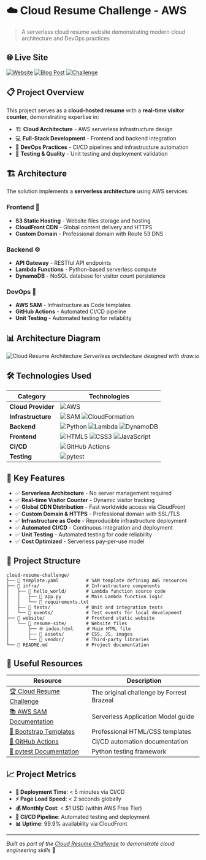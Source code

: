 # ☁️ Cloud Resume Challenge - AWS

> A serverless cloud resume website demonstrating modern cloud architecture and DevOps practices

## 🌐 Live Site

[![Website](https://img.shields.io/badge/Website-cetienne.cloud-37a779?style=for-the-badge&logo=amazonaws)](https://cetienne.cloud)
[![Blog Post](https://img.shields.io/badge/Blog_Post-DevTo-37a779?style=for-the-badge&logo=dev.to)](https://dev.to/etienneci/serverless-cloud-resume-challenge-4ic7)
[![Challenge](https://img.shields.io/badge/Challenge-Cloud_Resume-37a779?style=for-the-badge&logo=cloud)](https://cloudresumechallenge.dev/docs/the-challenge/aws/)

## 📋 Project Overview

This project serves as a **cloud-hosted resume** with a **real-time visitor counter**, demonstrating expertise in:

- 🏗️ **Cloud Architecture** - AWS serverless infrastructure design
- 💻 **Full-Stack Development** - Frontend and backend integration  
- 🚀 **DevOps Practices** - CI/CD pipelines and infrastructure automation
- 🧪 **Testing & Quality** - Unit testing and deployment validation

## 🏗️ Architecture

The solution implements a **serverless architecture** using AWS services:

### Frontend 🎨
- **S3 Static Hosting** - Website files storage and hosting
- **CloudFront CDN** - Global content delivery and HTTPS
- **Custom Domain** - Professional domain with Route 53 DNS

### Backend ⚙️
- **API Gateway** - RESTful API endpoints
- **Lambda Functions** - Python-based serverless compute
- **DynamoDB** - NoSQL database for visitor count persistence

### DevOps 🔄
- **AWS SAM** - Infrastructure as Code templates
- **GitHub Actions** - Automated CI/CD pipeline
- **Unit Testing** - Automated testing for reliability

## 📊 Architecture Diagram

![Cloud Resume Architecture](https://dev-to-uploads.s3.amazonaws.com/uploads/articles/u76smf6r6f8a6fundjm3.jpg)
*Serverless architecture designed with draw.io*

## 🛠️ Technologies Used

| Category | Technologies |
|----------|-------------|
| **Cloud Provider** | ![AWS](https://img.shields.io/badge/AWS-232F3E?style=flat&logo=amazon-aws&logoColor=white) |
| **Infrastructure** | ![SAM](https://img.shields.io/badge/AWS_SAM-FF9900?style=flat&logo=amazon-aws&logoColor=white) ![CloudFormation](https://img.shields.io/badge/CloudFormation-FF4B4B?style=flat&logo=amazon-aws&logoColor=white) |
| **Backend** | ![Python](https://img.shields.io/badge/Python-3776AB?style=flat&logo=python&logoColor=white) ![Lambda](https://img.shields.io/badge/AWS_Lambda-FF9900?style=flat&logo=aws-lambda&logoColor=white) ![DynamoDB](https://img.shields.io/badge/DynamoDB-4053D6?style=flat&logo=amazon-dynamodb&logoColor=white) |
| **Frontend** | ![HTML5](https://img.shields.io/badge/HTML5-E34F26?style=flat&logo=html5&logoColor=white) ![CSS3](https://img.shields.io/badge/CSS3-1572B6?style=flat&logo=css3&logoColor=white) ![JavaScript](https://img.shields.io/badge/JavaScript-F7DF1E?style=flat&logo=javascript&logoColor=black) |
| **CI/CD** | ![GitHub Actions](https://img.shields.io/badge/GitHub_Actions-2088FF?style=flat&logo=github-actions&logoColor=white) |
| **Testing** | ![pytest](https://img.shields.io/badge/pytest-0A9EDC?style=flat&logo=pytest&logoColor=white) |

## 🚀 Key Features

- ✅ **Serverless Architecture** - No server management required
- ✅ **Real-time Visitor Counter** - Dynamic visitor tracking
- ✅ **Global CDN Distribution** - Fast worldwide access via CloudFront
- ✅ **Custom Domain & HTTPS** - Professional domain with SSL/TLS
- ✅ **Infrastructure as Code** - Reproducible infrastructure deployment
- ✅ **Automated CI/CD** - Continuous integration and deployment
- ✅ **Unit Testing** - Automated testing for code reliability
- ✅ **Cost Optimized** - Serverless pay-per-use model

## 📁 Project Structure

```
cloud-resume-challenge/
├── 📄 template.yaml          # SAM template defining AWS resources
├── 📁 infra/                 # Infrastructure components
│   ├── 📁 hello_world/       # Lambda function source code
│   │   ├── 🐍 app.py         # Main Lambda function logic
│   │   └── 📄 requirements.txt
│   ├── 📁 tests/             # Unit and integration tests
│   └── 📁 events/            # Test events for local development
├── 📁 website/               # Frontend static website
│   └── 📁 resume-site/       # Website files
│       ├── 🌐 index.html     # Main HTML file
│       ├── 📁 assets/        # CSS, JS, images
│       └── 📁 vendor/        # Third-party libraries
└── 📄 README.md              # Project documentation
```

## 🔗 Useful Resources

| Resource | Description |
|----------|-------------|
| [🏆 Cloud Resume Challenge](https://cloudresumechallenge.dev/docs/the-challenge/aws/) | The original challenge by Forrest Brazeal |
| [📚 AWS SAM Documentation](https://aws.amazon.com/serverless/sam/) | Serverless Application Model guide |
| [🎨 Bootstrap Templates](https://bootstrapmade.com/) | Professional HTML/CSS templates |
| [🔧 GitHub Actions](https://docs.github.com/en/actions) | CI/CD automation documentation |
| [🧪 pytest Documentation](https://docs.pytest.org/) | Python testing framework |

## 📈 Project Metrics

- **🚀 Deployment Time**: < 5 minutes via CI/CD
- **⚡ Page Load Speed**: < 2 seconds globally
- **💰 Monthly Cost**: < $1 USD (within AWS Free Tier)
- **🔄 CI/CD Pipeline**: Automated testing and deployment
- **📊 Uptime**: 99.9% availability via CloudFront

---

*Built as part of the [Cloud Resume Challenge](https://cloudresumechallenge.dev/) to demonstrate cloud engineering skills* 🌟



